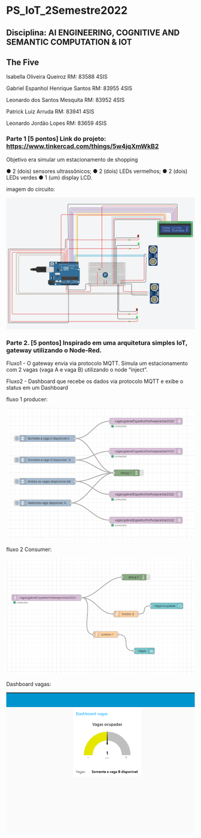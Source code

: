 # PS_IoT_2Semestre2022

## Disciplina: AI ENGINEERING, COGNITIVE AND SEMANTIC COMPUTATION & IOT

## The Five

Isabella Oliveira Queiroz RM: 83588 4SIS

Gabriel Espanhol Henrique Santos RM: 83955 4SIS

Leonardo dos Santos Mesquita RM: 83952 4SIS

Patrick Luiz Arruda RM: 83941 4SIS

Leonardo Jordão Lopes RM: 83659 4SIS

### Parte 1 [5 pontos] Link do projeto: https://www.tinkercad.com/things/5w4jqXmWkB2

Objetivo era simular um estacionamento de shopping

● 2 (dois) sensores ultrassônicos;
● 2 (dois) LEDs vermelhos;
● 2 (dois) LEDs verdes
● 1 (um) display LCD.

imagem do circuito:

![alt text](https://github.com/gabrielespanhol/PS_IoT_2Semestre2022/blob/main/Parte1/Arduino_Sensores.png)

### Parte 2. [5 pontos] Inspirado em uma arquitetura simples IoT, gateway utilizando o Node-Red.

Fluxo1 - O gateway envia via protocolo MQTT. Simula um estacionamento com 2 vagas (vaga A e vaga B) utilizando o node “inject”.

Fluxo2 - Dashboard que recebe os dados via protocolo MQTT e exibe o status em um Dashboard

fluxo 1 producer:

![alt text](https://github.com/gabrielespanhol/PS_IoT_2Semestre2022/blob/main/Parte2/Fluxo_Producer.png)

fluxo 2 Consumer:

![alt text](https://github.com/gabrielespanhol/PS_IoT_2Semestre2022/blob/main/Parte2/Fluxo_Consumer.png)

Dashboard vagas:

![alt text](https://github.com/gabrielespanhol/PS_IoT_2Semestre2022/blob/main/Parte2/Dashboard_Vagas.png)

